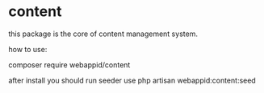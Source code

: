 # content

this package is the core of content management system.

how to use:

composer require webappid/content

after install you should run seeder use php artisan webappid:content:seed
